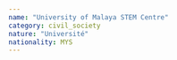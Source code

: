 ```yaml
---
name: "University of Malaya STEM Centre"
category: civil_society
nature: "Université"
nationality: MYS
---
```

    